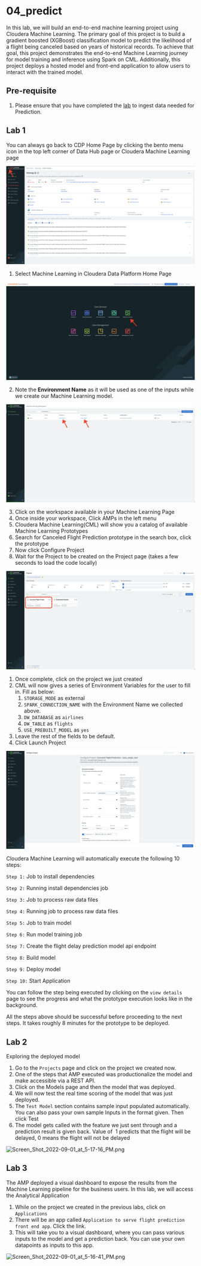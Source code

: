 # 04_predict

In this lab, we will build an end\-to\-end machine learning project using Cloudera Machine Learning. The primary goal of this project is to build a gradient boosted \(XGBoost\) classification model to predict the likelihood of a flight being canceled based on years of historical records. To achieve that goal, this project demonstrates the end\-to\-end Machine Learning journey for model training and inference using Spark on CML. Additionally, this project deploys a hosted model and front\-end application to allow users to interact with the trained model.

## Pre-requisite

1. Please ensure that you have completed the [lab](01_ingest.md#lab-1-ingest-flights-data-needed-for-prediction) to ingest data needed for Prediction.

## Lab 1

You can always go back to CDP Home Page by clicking the bento menu icon in the top left corner of Data Hub page or Cloudera Machine Learning page

![Screen_Shot_2023_04_24_at_11_33_56_PM.png](images/Screen_Shot_2023_04_24_at_11_33_56_PM.png)

1. Select Machine Learning in Cloudera Data Platform Home Page

![Screen_Shot_2023_04_24_at_11_42_33_PM.png](images/Screen_Shot_2023_04_24_at_11_42_33_PM.png)

2. Note the **Environment Name** as it will be used as one of the inputs while we create our Machine Learning model.

![Screen_Shot_2023_04_24_at_11_37_42_PM.png](images/Screen_Shot_2023_04_24_at_11_37_42_PM.png)

3. Click on the workspace available in your Machine Learning Page
4. Once inside your workspace, Click AMPs in the left menu
5. Cloudera Machine Learning\(CML\) will show you a catalog of available Machine Learning Prototypes
6. Search for Canceled Flight Prediction prototype in the search box, click the prototype
7. Now click Configure Project
8. Wait for the Project to be created on the Project page \(takes a few seconds to load the code locally\)

![Screen_Shot_2023_04_24_at_11_49_32_PM.png](images/Screen_Shot_2023_04_24_at_11_49_32_PM.png)

1. Once complete, click on the project we just created
2. CML will now gives a series of Environment Variables for the user to fill in. Fill as below:
    1. `STORAGE_MODE` as external
    2. `SPARK_CONNECTION_NAME` with the Environment Name we collected above.
    3. `DW_DATABASE` as `airlines`
    4. `DW_TABLE` as `flights`
    5. `USE_PREBUILT_MODEL` as `yes`
3. Leave the rest of the fields to be default.
4. Click Launch Project

![Screen_Shot_2023_04_24_at_11_53_16_PM.png](images/Screen_Shot_2023_04_24_at_11_53_16_PM.png)

Cloudera Machine Learning will automatically execute the following 10 steps:

`Step 1:` Job to install dependencies

`Step 2:` Running install dependencies job

`Step 3:` Job to process raw data files

`Step 4:` Running job to process raw data files

`Step 5:` Job to train model

`Step 6:` Run model training job

`Step 7:` Create the flight delay prediction model api endpoint

`Step 8:` Build model

`Step 9:` Deploy model

`Step 10:` Start Application

You can follow the step being executed by clicking on the `view details` page to see the progress and what the prototype execution looks like in the background.

All the steps above should be successful before proceeding to the next steps. It takes roughly 8 minutes for the prototype to be deployed.

## Lab 2

Exploring the deployed model

1. Go to the `Projects` page and click on the project we created now.
2. One of the steps that AMP executed was productionalize the model and make accessible via a REST API.
3. Click on the Models page and then the model that was deployed.
4. We will now test the real time scoring of the model that was just deployed.
5. The `Test Model` section contains sample input populated automatically. You can also pass your own sample Inputs in the format given. Then click Test
6. The model gets called with the feature we just sent through and a prediction result is given back. Value of  1 predicts that the flight will be delayed, 0 means the flight will not be delayed

![Screen_Shot_2022-09-01_at_5-17-16_PM.png](image/Screen_Shot_2022-09-01_at_5-17-16_PM.png)

## Lab 3

The AMP deployed a visual dashboard to expose the results from the Machine Learning pipeline for the business users. In this lab, we will access the Analytical Application

1. While on the project we created in the previous labs, click on `Applications`
2. There will be an app called `Application to serve flight prediction front end app`. Click the link.
3. This will take you to a visual dashboard, where you can pass various inputs to the model and get a prediction back. You can use your own datapoints as inputs to this app.

![Screen_Shot_2022-09-01_at_5-16-41_PM.png](image/Screen_Shot_2022-09-01_at_5-16-41_PM.png)
